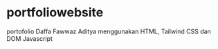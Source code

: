 # portfoliowebsite
portofolio Daffa Fawwaz Aditya menggunakan HTML, Tailwind CSS dan DOM Javascript

